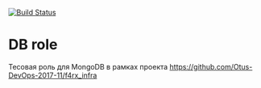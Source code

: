 [![Build Status](https://travis-ci.org/f4rx/annsible_db_role_test_otus.svg?branch=master)](https://travis-ci.org/f4rx/annsible_db_role_test_otus)

DB role
=========

Тесовая роль для MongoDB в рамках проекта https://github.com/Otus-DevOps-2017-11/f4rx_infra
